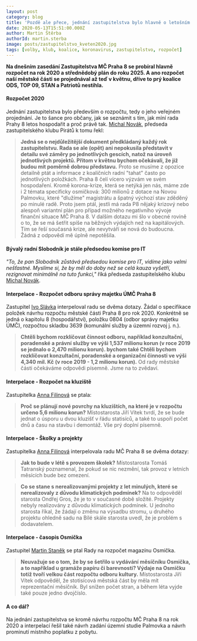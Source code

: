 ```yaml
---
layout: post
category: blog
title: 'Pozdě ale přece, jednání zastupitelstva bylo hlavně o letošním rozpočtu'
date: 2020-05-13T15:51:00.000Z
author: Martin Štěrba
authorId: martin.sterba
image: posts/zastupitelstvo_kveten2020.jpg
tags: [volby, klub, koalice, koronavirus, zastupitelstvo, rozpočet]
---
```


**Na dnešním zasedání Zastupitelstva MČ Praha 8 se probíral hlavně rozpočet na rok 2020 a střednědobý plán do roku 2025. A ano rozpočet naší městské části se projednával až teď v květnu, dříve to prý koalice ODS, TOP 09, STAN a Patriotů nestihla.** 

#### Rozpočet 2020
Jednání zastupitelstva bylo především o rozpočtu, tedy o jeho veřejném projednání. Je to šance pro občany, jak se seznámit s tím, jak míní rada Prahy 8 letos hospodařit a proč právě tak. [Michal Novák](https://praha8.pirati.cz/lide/michal-novak/), předseda zastupitelského klubu Pirátů k tomu řekl:

> **Jedná se o nejdůležitější dokument předkládaný každý rok zastupitelstvu. Rada se ale (opět) ani nepokusila představit v detailu své záměry po jednotlivých gescích, natož na úroveň jednotlivých projektů. Přitom v květnu bychom očekávali, že již budou mít poměrně dobrou představu.** Proto se musíme z opozice detailně ptát a informace z koaličních radní "tahat" často po jednotlivých položkách. Praha 8 čelí vícero výzvám ve svém hospodaření. Kromě korona-krize, která se netýká jen nás, máme zde i 2 témata specificky osmičková: 300 milionů z dotace na Novou Palmovku, které "dlužíme" magistrátu a špatný výchozí stav zděděný po minulé radě. Proto jsem ptál, jestli má rada P8 nějaký krizový nebo alespoň variantní plán pro případ možného negativního vývoje finanční situace MČ Praha 8. V dalším dotazu mi šlo v obecné rovině o to, že se má šetřit spíše na běžných výdajích než na kapitálových. Tím se řeší současná krize, ale nevytváří se nová do budoucna. Žádná z odpovědí mě úplně nepotěšila. 

#### Bývalý radní Slobodník je stále předsedou komise pro IT
*"To, že pan Slobodník zůstává předsedou komise pro IT, vidíme jako velmi nešťastné. Myslíme si, že by měl do doby než se celá kauza vyšetří, rezignovat minimálně na tuto funkci,"* říká předseda zastupitelského klubu [Michal Novák](https://praha8.pirati.cz/lide/michal-novak/).

#### Interpelace - Rozpočet odboru správy majetku ÚMČ Praha 8
Zastupitel [Ivo Slávka](https://praha8.pirati.cz/lide/ivo-slavka/) interpeloval radu se dvěma dotazy. Žádal o specifikace položek návrhu rozpočtu městské části Praha 8 pro rok 2020. Konkrétně se jedná o kapitolu 8 (hospodářství), položku 0804 (odbor správy majetku ÚMČ), rozpočtou skladbu 3639 (komunální služby a územní rozvoj j. n.).

> **Chtěli bychom rozklíčovat činnost odboru, například konzultační, poradenské a právní služby ve výši 1,537 milionu korun (v roce 2019 se jednalo o 2,470 milionu korun). bychom také Chtěli bychom rozklíčovat konzultační, poradenské a organizační činnosti ve výši 4,340 mil. Kč (v roce 2019 - 1,2 milionu korun).** Od rady městské části očekáváme odpovědi písemně. Jsme na to zvědaví.

#### Interpelace - Rozpočet na kluziště
Zastupitelka [Anna Filinová](https://praha8.pirati.cz/lide/anna-filinova/) se ptala:

> **Proč se plánují nové povrchy na kluzištích, na které je v rozpočtu určeno 5,6 milionu korun?** Místostarosta Jiří Vítek tvrdí, že se bude jednat o úsporu u dvou kluzišť v řádu statisíců, a také to uspoří počet dnů a času na stavbu i demontáž. Vše prý doplní písemně.

#### Interpelace - Školky a projekty
Zastupitelka [Anna Filinová](https://praha8.pirati.cz/lide/anna-filinova/) interpelovala radu MČ Praha 8 se dvěma dotazy:

> **Jak to bude v létě s provozem školek?** Místostarosta Tomáš Tatranský poznamenal, že pokud se nic nezmění, tak provoz v letních měsících bude bez omezení.

> **Co se stane s nerealizovanými projekty z let minulých, které se nerealizovaly z důvodu klimatických podmínek?** Na to odpověděl starosta Ondřej Gros, že je to v současné době složité. Projekty nebyly realizovány z důvodu klimatických podmínek. U jednoho starosta říkal, že žádají o změnu na výsadbu stromu, u druhého projektu ohledně sadu na Bílé skále starosta uvedl, že je problém s dodavatelem.

#### Interpelace - časopis Osmička
Zastupitel [Martin Staněk](https://praha8.pirati.cz/lide/martin-stanek/) se ptal Rady na rozpočet magazínu Osmička.

> **Neuvažuje se o tom, že by se šetřilo u vydávání měsíčníku Osmička, a to například u gramáže papíru či barevnosti? Výdaje na Osmičku totiž tvoří velkou část rozpočtu odboru kultury.** Místostarosta Jiří Vítek odpověděl, že stotisícová městská část by měla mít reprezentační měsíčník. Byl snížen počet stran, a během léta vyjde také pouze jedno dvojčíslo.

#### A co dál?
Na jednání zastupitelstva se kromě návrhu rozpočtu MČ Praha 8 na rok 2020 a interpelací řešil také návrh zadání územní studie Palmovka a návrh prominutí místního poplatku z pobytu.

